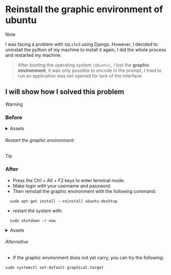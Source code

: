 # Reinstall the graphic environment of ubuntu

> [!NOTE]
I was facing a problem with `SQLite3` using Django.
However, I decided to uninstall the python of my machine to install it again,
I did the whole process and restarted my machine.
> 
> After booting the operating system `(Ubuntu)`, I lost the **graphic environment**,
it was only possible to encode in the prompt, 
I tried to run an application was not opened for lack of the interface.

## I will show how I solved this problem

> [!WARNING]
> 
> ### Before
> 
> <details>
>   <summary>Assets</summary>
>
> ![1.jpg](../assets/linux/ubuntu/not-ui/1.jpg)
> ![2.jpg](../assets/linux/ubuntu/not-ui/2.jpg)
> </details>
>

###### Restart the graphic environment:

> [!TIP]
> 
>  ### After
> 
> - Press the Ctrl + Alt + F2 keys to enter terminal mode.
> - Make login with your username and password.
> - Then reinstall the graphic environment with the following command:
> ```shell
>   sudo apt-get install --reinstall ubuntu-desktop
> ```
> - restart the system with:
> ```shell
>   sudo shutdown -r now
> ```
> 
> <details>
>   <summary>Assets</summary>
>
> ![3.jpg](../assets/linux/ubuntu/not-ui/3.jpg)
> [4.mp4](../assets/linux/ubuntu/not-ui/4.mp4)
> </details>

###### Alternative

- If the graphic environment does not yet carry, you can try the following:
```shell
sudo systemctl set-default graphical.target
```